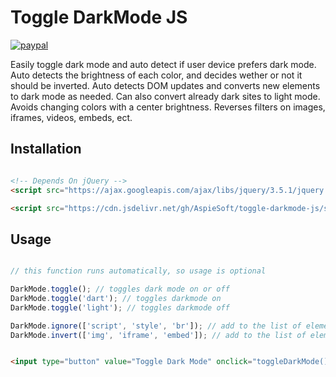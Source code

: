 # Toggle DarkMode JS

[![paypal](https://img.shields.io/badge/buy%20me%20a%20coffee-paypal-blue)](https://buymeacoffee.aspiesoft.com/)

Easily toggle dark mode and auto detect if user device prefers dark mode.
Auto detects the brightness of each color, and decides wether or not it should be inverted.
Auto detects DOM updates and converts new elements to dark mode as needed.
Can also convert already dark sites to light mode.
Avoids changing colors with a center brightness.
Reverses filters on images, iframes, videos, embeds, ect.

## Installation

```html

<!-- Depends On jQuery -->
<script src="https://ajax.googleapis.com/ajax/libs/jquery/3.5.1/jquery.min.js"></script>

<script src="https://cdn.jsdelivr.net/gh/AspieSoft/toggle-darkmode-js/script.min.js"></script>

```

## Usage

```JavaScript

// this function runs automatically, so usage is optional

DarkMode.toggle(); // toggles dark mode on or off
DarkMode.toggle('dart'); // toggles darkmode on
DarkMode.toggle('light'); // toggles darkmode off

DarkMode.ignore(['script', 'style', 'br']); // add to the list of element tags to ignore (for hidden elements)
DarkMode.invert(['img', 'iframe', 'embed']); // add to the list of element tags to invert (to reverse and undo filters)

```

```html

<input type="button" value="Toggle Dark Mode" onclick="toggleDarkMode()">

```
